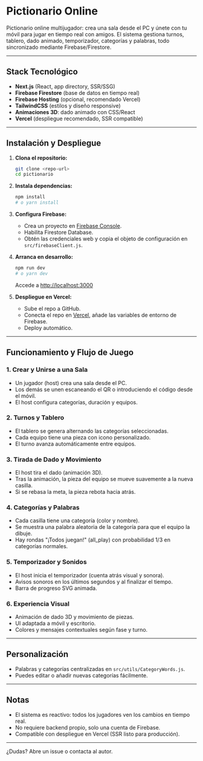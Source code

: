 # Pictionario Online

Pictionario online multijugador: crea una sala desde el PC y únete con tu móvil para jugar en tiempo real con amigos. El sistema gestiona turnos, tablero, dado animado, temporizador, categorías y palabras, todo sincronizado mediante Firebase/Firestore.

---

## Stack Tecnológico

- **Next.js** (React, app directory, SSR/SSG)
- **Firebase Firestore** (base de datos en tiempo real)
- **Firebase Hosting** (opcional, recomendado Vercel)
- **TailwindCSS** (estilos y diseño responsive)
- **Animaciones 3D**: dado animado con CSS/React
- **Vercel** (despliegue recomendado, SSR compatible)

---

## Instalación y Despliegue

1. **Clona el repositorio:**
   ```bash
   git clone <repo-url>
   cd pictionario
   ```

2. **Instala dependencias:**
   ```bash
   npm install
   # o yarn install
   ```

3. **Configura Firebase:**
   - Crea un proyecto en [Firebase Console](https://console.firebase.google.com/).
   - Habilita Firestore Database.
   - Obtén las credenciales web y copia el objeto de configuración en `src/firebaseClient.js`.

4. **Arranca en desarrollo:**
   ```bash
   npm run dev
   # o yarn dev
   ```
   Accede a [http://localhost:3000](http://localhost:3000)

5. **Despliegue en Vercel:**
   - Sube el repo a GitHub.
   - Conecta el repo en [Vercel](https://vercel.com/), añade las variables de entorno de Firebase.
   - Deploy automático.

---

## Funcionamiento y Flujo de Juego

### 1. Crear y Unirse a una Sala
- Un jugador (host) crea una sala desde el PC.
- Los demás se unen escaneando el QR o introduciendo el código desde el móvil.
- El host configura categorías, duración y equipos.

### 2. Turnos y Tablero
- El tablero se genera alternando las categorías seleccionadas.
- Cada equipo tiene una pieza con icono personalizado.
- El turno avanza automáticamente entre equipos.

### 3. Tirada de Dado y Movimiento
- El host tira el dado (animación 3D).
- Tras la animación, la pieza del equipo se mueve suavemente a la nueva casilla.
- Si se rebasa la meta, la pieza rebota hacia atrás.

### 4. Categorías y Palabras
- Cada casilla tiene una categoría (color y nombre).
- Se muestra una palabra aleatoria de la categoría para que el equipo la dibuje.
- Hay rondas "¡Todos juegan!" (all_play) con probabilidad 1/3 en categorías normales.

### 5. Temporizador y Sonidos
- El host inicia el temporizador (cuenta atrás visual y sonora).
- Avisos sonoros en los últimos segundos y al finalizar el tiempo.
- Barra de progreso SVG animada.

### 6. Experiencia Visual
- Animación de dado 3D y movimiento de piezas.
- UI adaptada a móvil y escritorio.
- Colores y mensajes contextuales según fase y turno.

---

## Personalización
- Palabras y categorías centralizadas en `src/utils/CategoryWords.js`.
- Puedes editar o añadir nuevas categorías fácilmente.

---

## Notas
- El sistema es reactivo: todos los jugadores ven los cambios en tiempo real.
- No requiere backend propio, solo una cuenta de Firebase.
- Compatible con despliegue en Vercel (SSR listo para producción).

---

¿Dudas? Abre un issue o contacta al autor.
